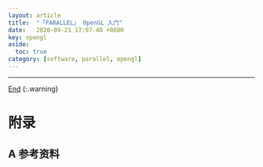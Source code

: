 ```yaml
---
layout: article
title:  "「PARALLEL」 OpenGL 入门"
date:   2020-09-21 17:07:40 +0800
key: opengl
aside:
  toc: true
category: [software, parallel, opengl]
---
```

<span id='head'></span>


<!--more-->

-------------------  
[End](#head)
{:.warning}  


# 附录
## A 参考资料
